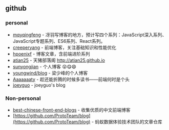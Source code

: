 ## github

### personal

- [mqyqingfeng](https://github.com/mqyqingfeng/Blog) - 冴羽写博客的地方，预计写四个系列：JavaScript深入系列、JavaScript专题系列、ES6系列、React系列。
- [creeperyang](https://github.com/creeperyang/blog/issues) - 前端博客，关注基础知识和性能优化
- [hpoenixf](https://github.com/hpoenixf/hpoenixf.github.io) - 博客文章，含前端进阶系列
- [atian25](https://github.com/atian25/blog) - 天猪部落阁 http://atian25.github.io
- [sunyongjian](https://github.com/sunyongjian/blog/issues) - 个人博客 :stuck_out_tongue_closed_eyes::yum::smile:
- [youngwind/blog](https://github.com/youngwind/blog) - 梁少峰的个人博客
- [Aaaaaaaty](https://github.com/Aaaaaaaty/blog) - 趁还能折腾的时候多读书——前端何时是个头
- [joeyguo](https://github.com/joeyguo/blog) - joeyguo's blog

### Non-personal

- [best-chinese-front-end-blogs](https://github.com/FrankFang/best-chinese-front-end-blogs) - 收集优质的中文前端博客
- [https://github.com/ProtoTeam/blog](https://github.com/ProtoTeam/blog) - 蚂蚁数据体验技术团队的文章仓库 
